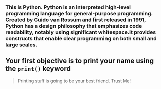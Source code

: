 
### This is Python. Python is an interpreted high-level programming language for general-purpose programming. Created by Guido van Rossum and first released in 1991, Python has a design philosophy that emphasizes code readability, notably using significant whitespace.It provides constructs that enable clear programming on both small and large scales.


## Your first objective is to print your name using the ```print()``` keyword

> Printing stuff is going to be your best friend. Trust Me!
